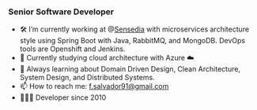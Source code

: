 ### Senior Software Developer 
- 🛠  I’m currently working at @[Sensedia](https://www.sensedia.com.br/) with microservices architecture style using Spring Boot with Java, RabbitMQ, and MongoDB. DevOps tools are Openshift and Jenkins.   
- 🌱 Currently studying cloud architecture with Azure ☁️  
- 🔭 Always learning about Domain Driven Design, Clean Architecture, System Design, and Distributed Systems. 
- 📫 How to reach me: f.salvador91@gmail.com  
- 👨🏽‍💻 Developer since 2010

